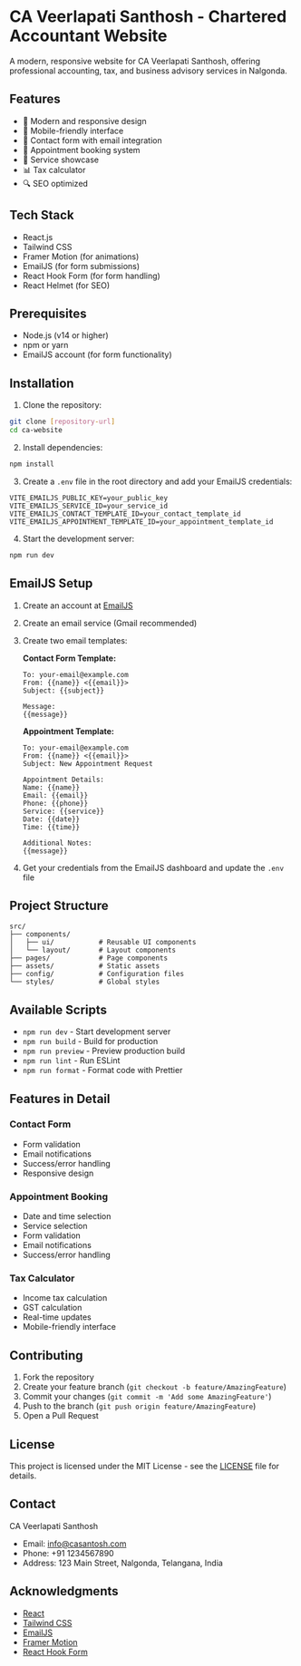 # CA Veerlapati Santhosh - Chartered Accountant Website

A modern, responsive website for CA Veerlapati Santhosh, offering professional accounting, tax, and business advisory services in Nalgonda.

## Features

- 🎨 Modern and responsive design
- 📱 Mobile-friendly interface
- 📝 Contact form with email integration
- 📅 Appointment booking system
- 💼 Service showcase
- 📊 Tax calculator
- 🔍 SEO optimized

## Tech Stack

- React.js
- Tailwind CSS
- Framer Motion (for animations)
- EmailJS (for form submissions)
- React Hook Form (for form handling)
- React Helmet (for SEO)

## Prerequisites

- Node.js (v14 or higher)
- npm or yarn
- EmailJS account (for form functionality)

## Installation

1. Clone the repository:
```bash
git clone [repository-url]
cd ca-website
```

2. Install dependencies:
```bash
npm install
```

3. Create a `.env` file in the root directory and add your EmailJS credentials:
```env
VITE_EMAILJS_PUBLIC_KEY=your_public_key
VITE_EMAILJS_SERVICE_ID=your_service_id
VITE_EMAILJS_CONTACT_TEMPLATE_ID=your_contact_template_id
VITE_EMAILJS_APPOINTMENT_TEMPLATE_ID=your_appointment_template_id
```

4. Start the development server:
```bash
npm run dev
```

## EmailJS Setup

1. Create an account at [EmailJS](https://www.emailjs.com/)
2. Create an email service (Gmail recommended)
3. Create two email templates:

   **Contact Form Template:**
   ```
   To: your-email@example.com
   From: {{name}} <{{email}}>
   Subject: {{subject}}
   
   Message:
   {{message}}
   ```

   **Appointment Template:**
   ```
   To: your-email@example.com
   From: {{name}} <{{email}}>
   Subject: New Appointment Request
   
   Appointment Details:
   Name: {{name}}
   Email: {{email}}
   Phone: {{phone}}
   Service: {{service}}
   Date: {{date}}
   Time: {{time}}
   
   Additional Notes:
   {{message}}
   ```

4. Get your credentials from the EmailJS dashboard and update the `.env` file

## Project Structure

```
src/
├── components/
│   ├── ui/           # Reusable UI components
│   └── layout/       # Layout components
├── pages/            # Page components
├── assets/           # Static assets
├── config/           # Configuration files
└── styles/           # Global styles
```

## Available Scripts

- `npm run dev` - Start development server
- `npm run build` - Build for production
- `npm run preview` - Preview production build
- `npm run lint` - Run ESLint
- `npm run format` - Format code with Prettier

## Features in Detail

### Contact Form
- Form validation
- Email notifications
- Success/error handling
- Responsive design

### Appointment Booking
- Date and time selection
- Service selection
- Form validation
- Email notifications
- Success/error handling

### Tax Calculator
- Income tax calculation
- GST calculation
- Real-time updates
- Mobile-friendly interface

## Contributing

1. Fork the repository
2. Create your feature branch (`git checkout -b feature/AmazingFeature`)
3. Commit your changes (`git commit -m 'Add some AmazingFeature'`)
4. Push to the branch (`git push origin feature/AmazingFeature`)
5. Open a Pull Request

## License

This project is licensed under the MIT License - see the [LICENSE](LICENSE) file for details.

## Contact

CA Veerlapati Santhosh
- Email: info@casantosh.com
- Phone: +91 1234567890
- Address: 123 Main Street, Nalgonda, Telangana, India

## Acknowledgments

- [React](https://reactjs.org/)
- [Tailwind CSS](https://tailwindcss.com/)
- [EmailJS](https://www.emailjs.com/)
- [Framer Motion](https://www.framer.com/motion/)
- [React Hook Form](https://react-hook-form.com/)
